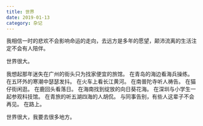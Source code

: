 ```yaml
---
title: 世界
date: 2019-01-13
category: 杂记
---
```


我相信一时的悲欢不会影响命运的走向，去远方是多年的愿望，颠沛流离的生活注定不会有人陪伴。

世界很大。

我想起那年迷失在广州的街头只为找家便宜的旅馆。
在青岛的海边看海兵操练。
在五环外的寒潮中瑟瑟发抖。
在火车上看长江黄河。
在南普陀寺听人祷告。
在猫仔街闲逛。
在鹿回头看落日。
在海南找到绽放的向日葵花海。
在深圳与小学生一起参观科技馆。
在青旅的听五湖四海的人胡侃。
与同事告别，有些人这辈子不会再见。
在路上。

世界很大，我要去很多地方。